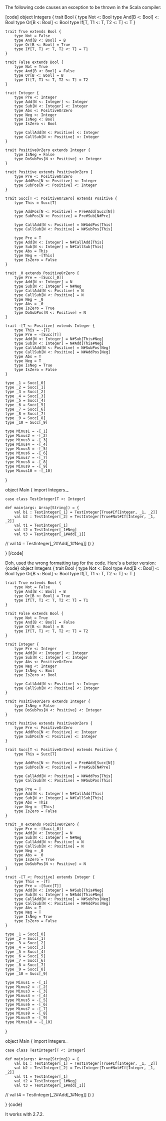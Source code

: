 The following code causes an exception to be thrown in the Scala compiler:

[code]
object Integers {
    trait Bool {
        type Not <: Bool
        type And[B <: Bool] <: Bool
        type Or[B <: Bool] <: Bool
        type If[T, T1 <: T, T2 <: T] <: T
    }

    trait True extends Bool {
        type Not = False
        type And[B <: Bool] = B
        type Or[B <: Bool] = True
        type If[T, T1 <: T, T2 <: T] = T1
    }

    trait False extends Bool {
        type Not = True
        type And[B <: Bool] = False
        type Or[B <: Bool] = B
        type If[T, T1 <: T, T2 <: T] = T2
    }

    trait Integer {
        type Pre <: Integer
        type Add[N <: Integer] <: Integer
        type Sub[N <: Integer] <: Integer
        type Abs <: PositiveOrZero
        type Neg <: Integer
        type IsNeg <: Bool
        type IsZero <: Bool

        type CallAdd[N <: Positive] <: Integer
        type CallSub[N <: Positive] <: Integer
    }

    trait PositiveOrZero extends Integer {
        type IsNeg = False
        type DoSubPos[N <: Positive] <: Integer
    }

    trait Positive extends PositiveOrZero {
        type Pre <: PositiveOrZero
        type AddPos[N <: Positive] <: Integer
        type SubPos[N <: Positive] <: Integer
    }

    trait Succ[T <: PositiveOrZero] extends Positive {
        type This = Succ[T]

        type AddPos[N <: Positive] = Pre#Add[Succ[N]]
        type SubPos[N <: Positive] = Pre#Sub[N#Pre]

        type CallAdd[N <: Positive] = N#AddPos[This]
        type CallSub[N <: Positive] = N#SubPos[This]

        type Pre = T
        type Add[N <: Integer] = N#CallAdd[This]
        type Sub[N <: Integer] = N#CallSub[This]
        type Abs = This
        type Neg = -[This]
        type IsZero = False
    }

    trait _0 extends PositiveOrZero {
        type Pre = -[Succ[_0]]
        type Add[N <: Integer] = N
        type Sub[N <: Integer] = N#Neg
        type CallAdd[N <: Positive] = N
        type CallSub[N <: Positive] = N
        type Neg = _0
        type Abs = _0
        type IsZero = True
        type DoSubPos[N <: Positive] = N
    }

    trait -[T <: Positive] extends Integer {
        type This = -[T]
        type Pre = -[Succ[T]]
        type Add[N <: Integer] = N#Sub[This#Neg]
        type Sub[N <: Integer] = N#Add[This#Neg]
        type CallAdd[N <: Positive] = N#SubPos[Neg]
        type CallSub[N <: Positive] = N#AddPos[Neg]
        type Abs = T
        type Neg = T
        type IsNeg = True
        type IsZero = False
    }

    type _1 = Succ[_0]
    type _2 = Succ[_1]
    type _3 = Succ[_2]
    type _4 = Succ[_3]
    type _5 = Succ[_4]
    type _6 = Succ[_5]
    type _7 = Succ[_6]
    type _8 = Succ[_7]
    type _9 = Succ[_8]
    type _10 = Succ[_9]

    type Minus1 = -[_1]
    type Minus2 = -[_2]
    type Minus3 = -[_3]
    type Minus4 = -[_4]
    type Minus5 = -[_5]
    type Minus6 = -[_6]
    type Minus7 = -[_7]
    type Minus8 = -[_8]
    type Minus9 = -[_9]
    type Minus10 = -[_10]

}

object Main {
    import Integers._

    case class TestInteger[T <: Integer]

    def main(args: Array[String]) = {
        val b1 : TestInteger[_1] = TestInteger[True#If[Integer, _1, _2]]
        val b2 : TestInteger[_2] = TestInteger[True#Not#If[Integer, _1, _2]]
        val t1 = TestInteger[_1]
        val t2 = TestInteger[_1#Neg]
        val t3 = TestInteger[_1#Add[_1]]
 //       val t4 = TestInteger[_2#Add[_1#Neg]]
        ()
    }

} 
[/code]

Doh, used the wrong formatting tag for the code. Here's a better version:
{code}
object Integers {
    trait Bool {
        type Not <: Bool
        type And[B <: Bool] <: Bool
        type Or[B <: Bool] <: Bool
        type If[T, T1 <: T, T2 <: T] <: T
    }

    trait True extends Bool {
        type Not = False
        type And[B <: Bool] = B
        type Or[B <: Bool] = True
        type If[T, T1 <: T, T2 <: T] = T1
    }

    trait False extends Bool {
        type Not = True
        type And[B <: Bool] = False
        type Or[B <: Bool] = B
        type If[T, T1 <: T, T2 <: T] = T2
    }

    trait Integer {
        type Pre <: Integer
        type Add[N <: Integer] <: Integer
        type Sub[N <: Integer] <: Integer
        type Abs <: PositiveOrZero
        type Neg <: Integer
        type IsNeg <: Bool
        type IsZero <: Bool

        type CallAdd[N <: Positive] <: Integer
        type CallSub[N <: Positive] <: Integer
    }

    trait PositiveOrZero extends Integer {
        type IsNeg = False
        type DoSubPos[N <: Positive] <: Integer
    }

    trait Positive extends PositiveOrZero {
        type Pre <: PositiveOrZero
        type AddPos[N <: Positive] <: Integer
        type SubPos[N <: Positive] <: Integer
    }

    trait Succ[T <: PositiveOrZero] extends Positive {
        type This = Succ[T]

        type AddPos[N <: Positive] = Pre#Add[Succ[N]]
        type SubPos[N <: Positive] = Pre#Sub[N#Pre]

        type CallAdd[N <: Positive] = N#AddPos[This]
        type CallSub[N <: Positive] = N#SubPos[This]

        type Pre = T
        type Add[N <: Integer] = N#CallAdd[This]
        type Sub[N <: Integer] = N#CallSub[This]
        type Abs = This
        type Neg = -[This]
        type IsZero = False
    }

    trait _0 extends PositiveOrZero {
        type Pre = -[Succ[_0]]
        type Add[N <: Integer] = N
        type Sub[N <: Integer] = N#Neg
        type CallAdd[N <: Positive] = N
        type CallSub[N <: Positive] = N
        type Neg = _0
        type Abs = _0
        type IsZero = True
        type DoSubPos[N <: Positive] = N
    }

    trait -[T <: Positive] extends Integer {
        type This = -[T]
        type Pre = -[Succ[T]]
        type Add[N <: Integer] = N#Sub[This#Neg]
        type Sub[N <: Integer] = N#Add[This#Neg]
        type CallAdd[N <: Positive] = N#SubPos[Neg]
        type CallSub[N <: Positive] = N#AddPos[Neg]
        type Abs = T
        type Neg = T
        type IsNeg = True
        type IsZero = False
    }

    type _1 = Succ[_0]
    type _2 = Succ[_1]
    type _3 = Succ[_2]
    type _4 = Succ[_3]
    type _5 = Succ[_4]
    type _6 = Succ[_5]
    type _7 = Succ[_6]
    type _8 = Succ[_7]
    type _9 = Succ[_8]
    type _10 = Succ[_9]

    type Minus1 = -[_1]
    type Minus2 = -[_2]
    type Minus3 = -[_3]
    type Minus4 = -[_4]
    type Minus5 = -[_5]
    type Minus6 = -[_6]
    type Minus7 = -[_7]
    type Minus8 = -[_8]
    type Minus9 = -[_9]
    type Minus10 = -[_10]

}

object Main {
    import Integers._

    case class TestInteger[T <: Integer]

    def main(args: Array[String]) = {
        val b1 : TestInteger[_1] = TestInteger[True#If[Integer, _1, _2]]
        val b2 : TestInteger[_2] = TestInteger[True#Not#If[Integer, _1, _2]]
        val t1 = TestInteger[_1]
        val t2 = TestInteger[_1#Neg]
        val t3 = TestInteger[_1#Add[_1]]
//        val t4 = TestInteger[_2#Add[_1#Neg]]
        ()
    }

} 
{code}

It works with 2.7.2.
